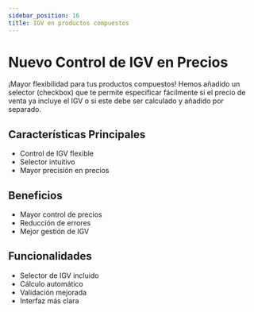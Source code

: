 ```yaml
---
sidebar_position: 16
title: IGV en productos compuestos
---
```


# Nuevo Control de IGV en Precios

¡Mayor flexibilidad para tus productos compuestos! Hemos añadido un selector (checkbox) que te permite especificar fácilmente si el precio de venta ya incluye el IGV o si este debe ser calculado y añadido por separado.

## Características Principales

- Control de IGV flexible
- Selector intuitivo
- Mayor precisión en precios

## Beneficios

- Mayor control de precios
- Reducción de errores
- Mejor gestión de IGV

## Funcionalidades

- Selector de IGV incluido
- Cálculo automático
- Validación mejorada
- Interfaz más clara 